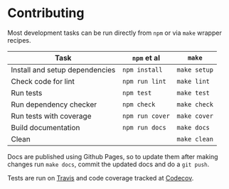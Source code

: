 # Contributing

Most development tasks can be run directly from `npm` or via `make` wrapper recipes.

Task                                                    |`npm` et al            | `make`          |
------------------------------------------------------- |-----------------------|-----------------|    
Install and setup dependencies                          | `npm install`         | `make setup`
Check code for lint                                     | `npm run lint`        | `make lint`
Run tests                                               | `npm test`            | `make test`
Run dependency checker                                  | `npm check`           | `make check`
Run tests with coverage                                 | `npm run cover`       | `make cover`
Build documentation                                     | `npm run docs`        | `make docs`
Clean                                                   |                       | `make clean`

Docs are published using Github Pages, 
so to update them after making changes run `make docs`, 
commit the updated docs and do a `git push`.

Tests are run on [Travis](https://travis-ci.org/stencila/node) 
and code coverage tracked at [Codecov](https://codecov.io/gh/stencila/node).

